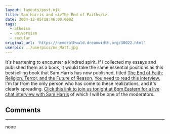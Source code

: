 ```yaml
---
layout: layouts/post.njk
title: Sam Harris and <i>The End of Faith</i>
date: 2004-12-05T18:46:00.000Z
tags:
  - atheism
  - universism
  - secular
original_url: 'https://nemorathwald.dreamwidth.org/30022.html'
userpic: ../userpics/me_Matt.jpg
---
```

It's heartening to encounter a kindred spirit. If I collected my essays and published them as a book, it would take the same essential positions as this bestselling book that Sam Harris has now published, titled [The End of Faith: Religion, Terror, and the Future of Reason.](http://www.amazon.com/exec/obidos/tg/feature/-/542154/104-7283789-4098341) [You need to read this interview.](http://www.amazon.com/exec/obidos/tg/feature/-/542154/104-7283789-4098341) I'm far from the only person who has come to these realizations, and it's clearly spreading. [Click this link to join us tonight at 8pm Eastern for a live chat interview with Sam Harris](http://www.faithless.org/chat/) of which I will be one of the moderators.

## Comments

---

none
